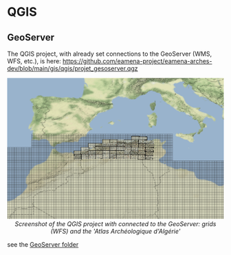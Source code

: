 # QGIS

## GeoServer

The QGIS project, with already set connections to the GeoServer (WMS, WFS, etc.), is here: https://github.com/eamena-project/eamena-arches-dev/blob/main/gis/qgis/projet_gesoserver.qgz

<p align="center">
  <img alt="img-name" src="../../www/gis-qgis-geoserver-example.png" width="700">
  <br>
    <em>Screenshot of the QGIS project with connected to the GeoServer: grids (WFS) and the 'Atlas Archéologique d'Algérie'</em>
</p>

see the [GeoServer folder](https://github.com/eamena-project/eamena-arches-dev/tree/main/geoserver#readme)

